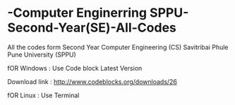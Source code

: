# -Computer Enginerring SPPU-Second-Year(SE)-All-Codes
All the codes form Second Year Computer Engineering (CS)  Savitribai Phule Pune University (SPPU)

fOR Windows : Use Code block Latest Version
 
Download link : http://www.codeblocks.org/downloads/26

fOR Linux : Use Terminal 


